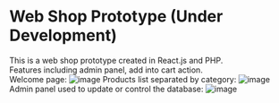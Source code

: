 # Web Shop Prototype (Under Development)
This is a web shop prototype created in React.js and PHP. <br />
Features including admin panel, add into cart action. <br />
Welcome page:
![image](https://user-images.githubusercontent.com/74143516/111035105-cb20ab80-8453-11eb-9d37-e1053260c50c.png)
Products list separated by category:
![image](https://user-images.githubusercontent.com/74143516/111035113-da9ff480-8453-11eb-8624-e8be34f8dcab.png)
Admin panel used to update or control the database:
![image](https://user-images.githubusercontent.com/74143516/111035122-e4c1f300-8453-11eb-99dd-0eae2efb97f8.png)

